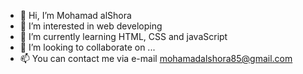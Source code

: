 - 👋 Hi, I’m Mohamad alShora
- 👀 I’m interested in web developing
- 🌱 I’m currently learning HTML, CSS and javaScript
- 💞️ I’m looking to collaborate on ...
- 📫 You can contact me via e-mail mohamadalshora85@gmail.com

<!---
MoShora/MoShora is a ✨ special ✨ repository because its `README.md` (this file) appears on your GitHub profile.
You can click the Preview link to take a look at your changes.
--->
